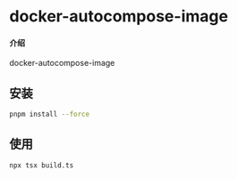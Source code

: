 # docker-autocompose-image

#### 介绍

docker-autocompose-image

## 安装

```bash
pnpm install --force
```

## 使用

```bash
npx tsx build.ts
```
